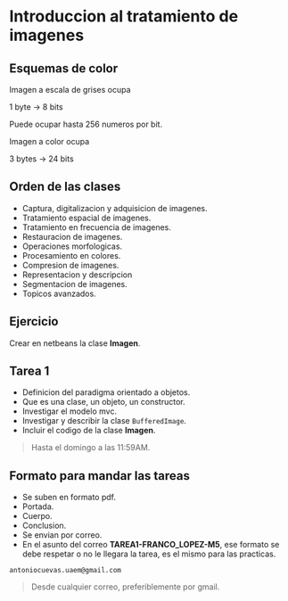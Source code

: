 # Introduccion al tratamiento de imagenes

## Esquemas de color

Imagen a escala de grises ocupa

1 byte -> 8 bits

Puede ocupar hasta 256 numeros por bit.

Imagen a color ocupa

3 bytes -> 24 bits

## Orden de las clases

* Captura, digitalizacion y adquisicion de imagenes.
* Tratamiento espacial de imagenes.
* Tratamiento en frecuencia de imagenes.
* Restauracion de imagenes.
* Operaciones morfologicas.
* Procesamiento en colores.
* Compresion de imagenes.
* Representacion y descripcion
* Segmentacion de imagenes.
* Topicos avanzados.

## Ejercicio

Crear en netbeans la clase **Imagen**.

## Tarea 1

* Definicion del paradigma orientado a objetos.
* Que es una clase, un objeto, un constructor.
* Investigar el  modelo mvc.
* Investigar y describir la clase `BufferedImage`.
* Incluir el codigo de la clase **Imagen**.

> Hasta el domingo a las 11:59AM.

## Formato para mandar las tareas

* Se suben en formato pdf.
* Portada.
* Cuerpo.
* Conclusion.
* Se envian por correo.
* En el asunto del correo **TAREA1-FRANCO_LOPEZ-M5**, ese formato se debe respetar o no le llegara la tarea, es el mismo para las practicas.

`antoniocuevas.uaem@gmail.com`

> Desde cualquier correo, preferiblemente por gmail.
